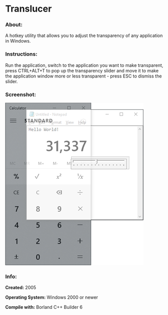 # Translucer

### About:
A hotkey utility that allows you to adjust the transparency of any application in Windows.

### Instructions:
Run the application, switch to the application you want to make transparent, press CTRL+ALT+T to pop up the transparency slider and move it to make the application window more or less transparent - press ESC to dismiss the slider.


### Screenshot:
![Screenshot](screenshot.png "Screenshot")

### Info:
**Created:** 2005


**Operating System:** Windows 2000 or newer


**Compile with:** Borland C++ Builder 6
